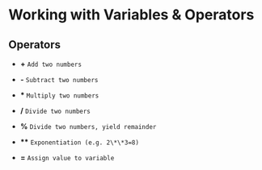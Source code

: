 # Working with Variables & Operators

## Operators

- **+** `Add two numbers`

- **-** `Subtract two numbers`

- **\*** `Multiply two numbers`

- **/** `Divide two numbers`

- **%** `Divide two numbers, yield remainder`

- **\*\*** `Exponentiation (e.g. 2\*\*3=8)`

- **=** `Assign value to variable`
